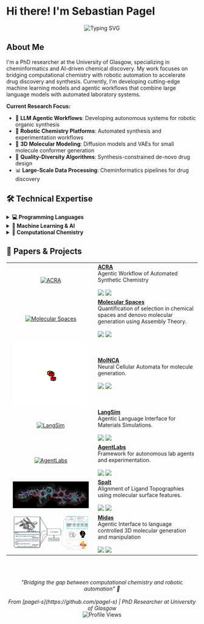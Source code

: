 # Hi there! I'm Sebastian Pagel

<div align="center">
  <img src="https://readme-typing-svg.demolab.com?font=Fira+Code&pause=1000&color=2196F3&center=true&vCenter=true&width=650&lines=PhD+Researcher+%7C+Cheminformatics;AI+%26+Machine+Learning+in+Chemistry;Robotic+Synthesis+%26+Automation;LLM+Agentic+Workflows;Quality-Diversity+Algorithms" alt="Typing SVG" />
</div>

## About Me

I'm a PhD researcher at the University of Glasgow, specializing in cheminformatics and AI-driven chemical discovery. My work focuses on bridging computational chemistry with robotic automation to accelerate drug discovery and synthesis. Currently, I'm developing cutting-edge machine learning models and agentic workflows that combine large language models with automated laboratory systems.

**Current Research Focus:**
- 🤖 **LLM Agentic Workflows**: Developing autonomous systems for robotic organic synthesis
- 🧪 **Robotic Chemistry Platforms**: Automated synthesis and experimentation workflows
- 🔬 **3D Molecular Modeling**: Diffusion models and VAEs for small molecule conformer generation
- 🎯 **Quality-Diversity Algorithms**: Synthesis-constrained de-novo drug design
- 📊 **Large-Scale Data Processing**: Cheminformatics pipelines for drug discovery

## 🛠️ Technical Expertise

<details> <summary><strong>💻 Programming Languages</strong></summary> <p> <img src="https://img.shields.io/badge/Python-3776AB?style=flat&logo=python&logoColor=white"/> <img src="https://img.shields.io/badge/C++-00599C?style=flat&logo=c%2B%2B&logoColor=white"/> <img src="https://img.shields.io/badge/Rust-000000?style=flat&logo=rust&logoColor=white"/> <img src="https://img.shields.io/badge/SQL-4479A1?style=flat&logo=postgresql&logoColor=white"/> </p> </details> <details> <summary><strong>🧠 Machine Learning & AI</strong></summary> <p> <img src="https://img.shields.io/badge/PyTorch-EE4C2C?style=flat&logo=pytorch&logoColor=white"/> <img src="https://img.shields.io/badge/JAX-00B4D8?style=flat&logoColor=white"/> <img src="https://img.shields.io/badge/scikit--learn-F7931E?style=flat&logo=scikit-learn&logoColor=white"/> <img src="https://img.shields.io/badge/Transformers-FFD21E?style=flat&logoColor=black"/> <img src="https://img.shields.io/badge/W%26B-FFBE00?style=flat&logo=weightsandbiases&logoColor=black"/> </p> </details> <details> <summary><strong>🧪 Computational Chemistry</strong></summary> <p> <img src="https://img.shields.io/badge/GROMACS-FF6B35?style=flat&logoColor=white"/> <img src="https://img.shields.io/badge/AMBER-8E44AD?style=flat&logoColor=white"/> <img src="https://img.shields.io/badge/AlphaFold-4CAF50?style=flat&logoColor=white"/> <img src="https://img.shields.io/badge/Maestro-9C27B0?style=flat&logoColor=white"/> <img src="https://img.shields.io/badge/XTB-607D8B?style=flat&logoColor=white"/> <img src="https://img.shields.io/badge/RDKit-1E88E5?style=flat&logoColor=white"/> </p> </details>

## 🔬 Papers & Projects

<div align="center">


<table>
  <tr>
    <td width="220" align="center">
      <a href="https://github.com/croningp/acra">
        <img src="https://github.com/croningp/acra/raw/main/thumbnail.png" width="200" alt="ACRA"/>
      </a>
    </td>
    <td align="left">
      <a href="https://github.com/croningp/acra"><b>ACRA</b></a><br/>
      Agentic Workflow of Automated Synthetic Chemistry<br/><br/>
      <img src="https://img.shields.io/badge/Python-3776AB?logo=python&logoColor=white&style=flat-square" />
      <img src="https://img.shields.io/badge/License-MIT-green?style=flat-square" />
    </td>
  </tr>

  <tr>
    <td width="220" align="center">
      <a href="https://github.com/croningp/molecular_spaces">
        <img src="https://github.com/croningp/molecular_spaces/raw/main/thumbnail.png" width="200" alt="Molecular Spaces"/>
      </a>
    </td>
    <td align="left">
      <a href="https://github.com/croningp/molecular_spaces"><b>Molecular Spaces</b></a><br/>
      Quantification of selection in chemical spaces and denovo molecular generation using Assembly Theory.<br/><br/>
      <img src="https://img.shields.io/badge/Python-3776AB?logo=python&logoColor=white&style=flat-square" />
      <img src="https://img.shields.io/badge/License-MIT-green?style=flat-square" />
    </td>
  </tr>

  <tr>
    <td width="220" align="center">
      <a href="https://github.com/croningp/molnca">
        <img src="https://raw.githubusercontent.com/pagel-s/pagel-s/main/assets/nca.gif" width="200" alt="MolNCA"/>
      </a>
    </td>
    <td align="left">
      <a href="https://github.com/croningp/molnca"><b>MolNCA</b></a><br/>
      Neural Cellular Automata for molecule generation.<br/><br/>
      <img src="https://img.shields.io/badge/Python-3776AB?logo=python&logoColor=white&style=flat-square" />
      <img src="https://img.shields.io/badge/License-MIT-green?style=flat-square" />
    </td>
  </tr>

  <tr>
    <td width="220" align="center">
      <a href="https://github.com/jan-janssen/LangSim">
        <img src="https://github.com/jan-janssen/LangSim/raw/main/thumbnail.png" width="200" alt="LangSim"/>
      </a>
    </td>
    <td align="left">
      <a href="https://github.com/jan-janssen/LangSim"><b>LangSim</b></a><br/>
      Agentic Language Interface for Materials Simulations.<br/><br/>
      <img src="https://img.shields.io/badge/Python-3776AB?logo=python&logoColor=white&style=flat-square" />
      <img src="https://img.shields.io/badge/License-MIT-green?style=flat-square" />
    </td>
  </tr>

  <tr>
    <td width="220" align="center">
      <a href="https://github.com/pagel-s/agentlabs">
        <img src="https://github.com/pagel-s/agentlabs/raw/main/thumbnail.png" width="200" alt="AgentLabs"/>
      </a>
    </td>
    <td align="left">
      <a href="https://github.com/pagel-s/agentlabs"><b>AgentLabs</b></a><br/>
      Framework for autonomous lab agents and experimentation.<br/><br/>
      <img src="https://img.shields.io/badge/Python-3776AB?logo=python&logoColor=white&style=flat-square" />
      <img src="https://img.shields.io/badge/License-MIT-green?style=flat-square" />
    </td>
  </tr>

  <tr>
    <td width="220" align="center">
      <a href="https://github.com/pagel-s/spalt">
        <img src="https://raw.githubusercontent.com/pagel-s/pagel-s/main/assets/spalt.png" width="200" alt="Spalt"/>
      </a>
    </td>
    <td align="left">
      <a href="https://github.com/pagel-s/spalt"><b>Spalt</b></a><br/>
      Alignment of Ligand Topographies using molecular surface features.<br/><br/>
      <img src="https://img.shields.io/badge/C++-00599C?logo=c%2B%2B&logoColor=white&style=flat-square" />
      <img src="https://img.shields.io/badge/License-MIT-green?style=flat-square" />
    </td>
  </tr>

  <tr>
    <td width="220" align="center">
      <a href="https://github.com/pagel-s/midas">
        <img src="https://raw.githubusercontent.com/pagel-s/pagel-s/main/assets/midas.png" width="200" alt="Midas"/>
      </a>
    </td>
    <td align="left">
      <a href="https://github.com/pagel-s/midas"><b>Midas</b></a><br/>
      Agentic Interface to language controlled 3D molecular generation and manipulation <br/><br/>
      <img src="https://img.shields.io/badge/Python-3776AB?logo=python&logoColor=white&style=flat-square" />
      <img src="https://img.shields.io/badge/License-MIT-green?style=flat-square" />
    </td>
  </tr>
</table>

</div>


</div>

</br></br>
<div align="center">
  <i> "Bridging the gap between computational chemistry and robotic automation" 🧪</i>
  <br><br>
  <i> From [pagel-s](https://github.com/pagel-s) | PhD Researcher at University of Glasgow</i>
</div>

<div align="center">
  <img src="https://komarev.com/ghpvc/?username=pagel-s&color=blue&style=flat-square&label=Profile+Views" alt="Profile Views" />
</div>
